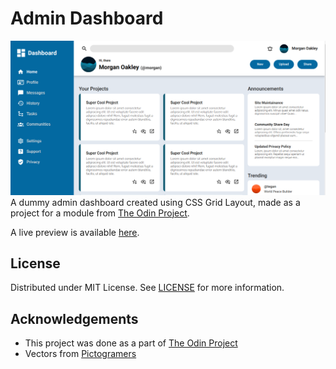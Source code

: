 # Admin Dashboard

![Preview](./images/preview.png)
A dummy admin dashboard created using CSS Grid Layout, made as a project for a module from [The Odin Project](https://www.theodinproject.com).

A live preview is available [here](https://sh4dman23.github.io/admin-dashboard).

## License
Distributed under MIT License. See [LICENSE](./LICENSE) for more information.

## Acknowledgements
- This project was done as a part of [The Odin Project](https://www.theodinproject.com)
- Vectors from [Pictogramers](https://pictogrammers.com/)
